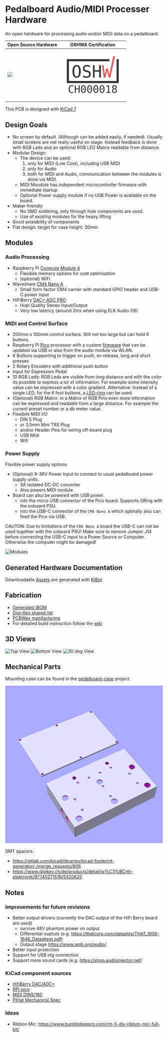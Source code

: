 # Pedalboard Audio/MIDI Processer Hardware

An open hardware for processing audio and/or MIDI data on a pedalboard.

| Open Source Hardware | OSHWA Certification|
|---|---|
| ![](https://i0.wp.com/www.oshwa.org/wp-content/uploads/2014/03/oshw-logo-200-px.png) | [<img src="img/certification-mark-CH000018-stacked.png" alt="OSHWA" width="200"/>](https://certification.oshwa.org/ch000018.html) |


This PCB is designed with [KiCad 7](https://www.kicad.org/blog/2023/03/KiCad-7.0.1-Release/)

## Design Goals
- No screen by default. (Although can be added easily, if needed).
  Usually small screens are not really useful on stage.
  Instead feedback is done with RGB Leds and an optional RGB LED Matrix readable from distance.
- Modular Design: 
  - The device can be used:
     1. only for MIDI (Low Cost), including USB MIDI
     1. only for Audio
     1. both for MIDI and Audio, communication between the modules is done via MIDI.
   - MIDI Moudule has independent microcontroller firmware with immediate startup
   - Optional Power supply module if no USB Power is available on the board.
- Maker friendly
  - No SMD soldering, only through hole components are used.
  - Use of existing modules for the heavy lifting
- Good avialability of components
- Flat design: target for case height: 30mm

## Modules

### Audio Processing

- Raspberry Pi [Compute Module 4](https://www.raspberrypi.com/products/compute-module-4/)
    - Flexibile memory options for cost optimisation
    - (optional) WiFi
- Waveshare [CM4 Nano A](https://www.waveshare.com/wiki/CM4-NANO-A)
    - Small form factor CM4 carrier with standard GPIO header and USB-C power input
- HiFiBerry [DAC+ ADC PRO](https://www.hifiberry.com/shop/boards/hifiberry-dac-adc-pro/)
    - Hiqh Quality Stereo Input/Output
    - Very low latency (around 2ms when using ELK Audio OS)

### MIDI and Control Surface
- 200mm x 100mm control surface. Still not too large but can hold 6 buttons.
- Raspberry Pi [Pico](https://www.raspberrypi.com/products/raspberry-pi-pico/) processor with
  a custom [firmware](https://github.com/pedalboard/pedalboard-midi) 
  that can be updated via USB or also from the audio module via WLAN.
- 6 Buttons supporting to trigger on push, on release, long and short presses
- 2 Rotary Encoders with additional push button
- Input for Expression Pedal
- 10 RGB Leds: RGB Leds are visible from long distance and with the color its possible
  to express a lot of information. For example some intensity value can be expressed with a 
  color gradient.
  Alternative: Instead of a single LED, for the 6 foot buttons,
  a [LED-ring](https://github.com/pedalboard/pedalboard-led-ring) can be used.
- (Optional) RGB Matrix: in a Matrix of RGB Pins even more information can be expressed and
  readable from a large distance. For example the current preset number or a db meter
  value.
- Flexibile MIDI I/O
  - DIN 5 Plug
  - or 3.5mm Mini TRS Plug
  - and/or Header Pins for wiring off-board plug
  - USB Midi
  - Wifi

### Power Supply
Flexible power supply options

- (Optional) 9-36V Power Input to connect to usual pedalboard power supply units.
  - 3A isolated DC-DC converter
  - Also powers MIDI module
- Board can also be powered with USB power.
  - into the micro USB connector of the Pico board. Supports ORing with the onboard PSU.
  - into the USB-C connector of the `CM4 Nano A` which optinally also can feed the Pico via USB.

CAUTON: Due to limitations of the `CM4 Nano A` board the USB-C can not be used together with the onboard PSU!
        Make sure to remove Jumper J14 before connecting the USB-C input to a Power Source or Computer. Otherwise
        the computer might be damaged!

![Modules](https://pedalboard.github.io/pedalboard-hw-site/Schematic/pedalboard-hw-schematic.svg)

## Generated Hardware Documentation

Downloadable [Assets](https://pedalboard.github.io/pedalboard-hw-site/Browse/pedalboard-hw-navigate.html) are generated with [KiBot](https://github.com/INTI-CMNB/KiBot)

## Fabrication

* [Generated iBOM](https://pedalboard.github.io/pedalboard-hw-site/Assembly/pedalboard-hw-ibom.html)
* [Digi-Key shared list](https://www.digikey.ch/de/mylists/list/DJ3I9KG222)
* [PCBWay manifacturing](https://www.pcbway.com/project/shareproject/Open_Source_Pedalboard_Platform_8e065d23.html)
* For detailed build instruction follow the [wiki](https://github.com/pedalboard/pedalboard-hw/wiki)

## 3D Views

![Top View](https://pedalboard.github.io/pedalboard-hw-site/3D/pedalboard-hw-3D_top.png)
![Bottom View](https://pedalboard.github.io/pedalboard-hw-site/3D/pedalboard-hw-3D_bottom.png)
![30 deg View](https://pedalboard.github.io/pedalboard-hw-site/3D/pedalboard-hw-3D_top30deg.png)


## Mechanical Parts

Mounting case can be found in the [pedalboard-case](https://github.com/pedalboard/pedalboard-case) project.

![Case](https://raw.githubusercontent.com/pedalboard/pedalboard-case/main/generated/pedalboard-case.png)

SMT spacers: 
- https://gitlab.com/kicad/libraries/kicad-footprint-generator/-/merge_requests/608
- https://www.digikey.ch/de/products/detail/w%C3%BCrth-elektronik/9774027151R/5320625

## Notes

### Improvements for future revisions
- Better output drivers (currently the DAC output of the HiFi Berry board are used)
    - survive 48V phantom power on output
    - Differential ouptuts (e.g. https://thatcorp.com/datashts/THAT_1606-1646_Datasheet.pdf)
    - Output stage https://www.amb.org/audio/
- Better input protection
- Support for USB otg connection
- Support more sound cards (e.g. https://shop.audioinjector.net)`

### KiCad component sources

* [HifiBerry DAC/ADC+](https://github.com/hifiberry/kicad_template_dac_adc_stage)
* [RPI pico](https://github.com/ncarandini/KiCad-RP-Pico)
* [MIDI DIN5/180](https://github.com/nebs/eurocad)
* [PIHat Mechanical Spec](https://github.com/raspberrypi/hats/blob/master/hat-board-mechanical.pdf)

### Ideas

* Ribbon Mic: https://www.bumblebeepro.com/rm-5-diy-ribbon-mic-full-kit/
